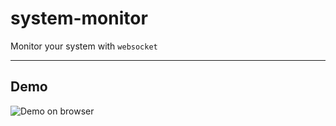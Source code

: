 # system-monitor
Monitor your system with `websocket`

----

## Demo

![Demo on browser](https://github.com/realsaeedhassani/system-monitor/blob/main/asset/demo.gif)